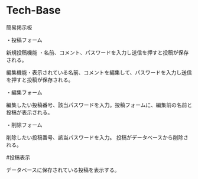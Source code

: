 # Tech-Base

簡易掲示板

・投稿フォーム

新規投稿機能 ・名前、コメント、パスワードを入力し送信を押すと投稿が保存される。

編集機能・表示されている名前、コメントを編集して、パスワードを入力し送信を押すと投稿が保存される。

・編集フォーム

編集したい投稿番号、該当パスワードを入力。投稿フォームに、編集前の名前と投稿が表示される。

・削除フォーム

削除したい投稿番号、該当パスワードを入力。 投稿がデータベースから削除される。

#投稿表示

データベースに保存されている投稿を表示する。
